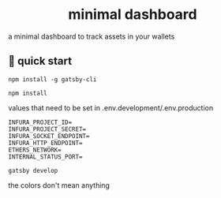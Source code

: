 <h1 align="center">
  minimal dashboard
</h1>

a minimal dashboard to track assets in your wallets

## 🚀 quick start
`npm install -g gatsby-cli`

`npm install`

values that need to be set in .env.development/.env.production
```
INFURA_PROJECT_ID=
INFURA_PROJECT_SECRET=
INFURA_SOCKET_ENDPOINT=
INFURA_HTTP_ENDPOINT=
ETHERS_NETWORK=
INTERNAL_STATUS_PORT=
```

`gatsby develop`


the colors don't mean anything
